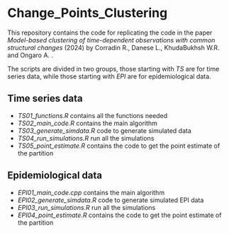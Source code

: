 # Change_Points_Clustering
This repository contains the code for replicating the code in the paper *Model-based clustering of time-dependent observations with common structural changes* (2024) by Corradin R., Danese L., KhudaBukhsh W.R. and Ongaro A. . 

The scripts are divided in two groups, those starting with *TS* are for time series data, while those starting with *EPI* are for epidemiological data. 

## Time series data 

- *TS01_functions.R* contains all the functions needed
- *TS02_main_code.R* contains the main algorithm
- *TS03_generate_simdata.R* code to generate simulated data
- *TS04_run_simulations.R* run all the simulations
- *TS05_point_estimate.R* contains the code to get the point estimate of the partition 

## Epidemiological data

- *EPI01_main_code.cpp* contains the main algorithm
- *EPI02_generate_simdata.R* code to generate simulated EPI data
- *EPI03_run_simulations.R* run all the simulations
- *EPI04_point_estimate.R* contains the code to get the point estimate of the partition 
